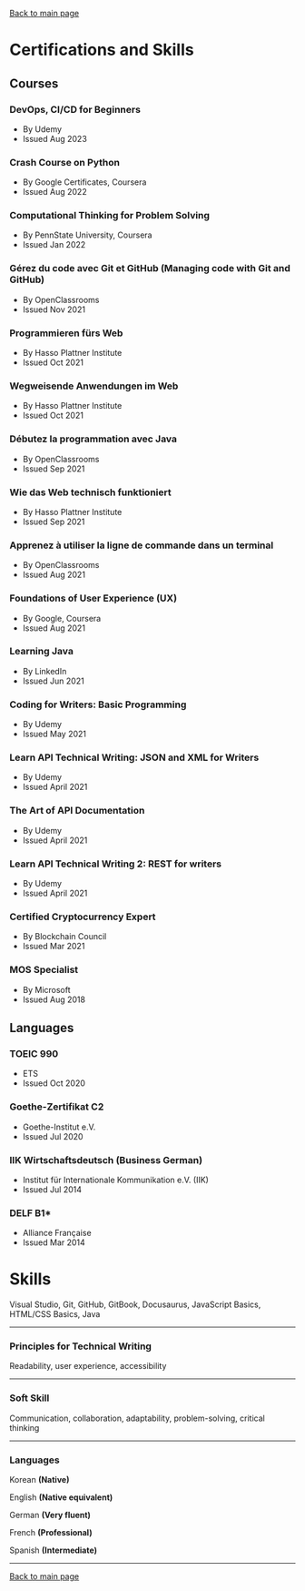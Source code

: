 [Back to main page](./../README.md)

# Certifications and Skills

## Courses

### DevOps, CI/CD for Beginners
* By Udemy
* Issued Aug 2023 

### Crash Course on Python 
* By Google Certificates, Coursera
* Issued Aug 2022 

### Computational Thinking for Problem Solving
* By PennState University, Coursera
* Issued Jan 2022 

### Gérez du code avec Git et GitHub (Managing code with Git and GitHub)
* By OpenClassrooms
* Issued Nov 2021 

### Programmieren fürs Web
* By Hasso Plattner Institute 
* Issued Oct 2021

### Wegweisende Anwendungen im Web
* By Hasso Plattner Institute 
* Issued Oct 2021

### Débutez la programmation avec Java
* By OpenClassrooms
* Issued Sep 2021

### Wie das Web technisch funktioniert
* By Hasso Plattner Institute 
* Issued Sep 2021

### Apprenez à utiliser la ligne de commande dans un terminal
* By OpenClassrooms
* Issued Aug 2021

### Foundations of User Experience (UX)
* By Google, Coursera
* Issued Aug 2021

### Learning Java
* By LinkedIn
* Issued Jun 2021

### Coding for Writers: Basic Programming
* By Udemy
* Issued May 2021

### Learn API Technical Writing: JSON and XML for Writers
* By Udemy
* Issued April 2021

### The Art of API Documentation
* By Udemy
* Issued April 2021

### Learn API Technical Writing 2: REST for writers
* By Udemy
* Issued April 2021

### Certified Cryptocurrency Expert
* By Blockchain Council
* Issued Mar 2021

### MOS Specialist
* By Microsoft
* Issued Aug 2018

## Languages

### TOEIC 990
* ETS
* Issued Oct 2020

### Goethe-Zertifikat C2
* Goethe-Institut e.V.
* Issued Jul 2020

### IIK Wirtschaftsdeutsch (Business German)
* Institut für Internationale Kommunikation e.V. (IIK)
* Issued Jul 2014

### DELF B1* 
* Alliance Française
* Issued Mar 2014


# Skills
Visual Studio, Git, GitHub, GitBook, Docusaurus, JavaScript Basics, HTML/CSS Basics, Java


---

### Principles for Technical Writing
Readability, user experience, accessibility


---

### Soft Skill
Communication, collaboration, adaptability, problem-solving, critical thinking

---

### Languages
Korean **(Native)**

English **(Native equivalent)**

German **(Very fluent)**

French **(Professional)**

Spanish **(Intermediate)**

---

[Back to main page](./../README.md)
